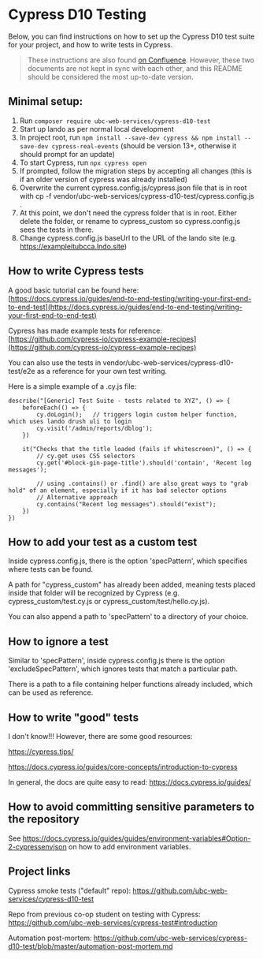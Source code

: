 # Cypress D10 Testing

Below, you can find instructions on how to set up the Cypress D10 test suite for your project, and how to write tests in Cypress.

> These instructions are also found [on Confluence](https://confluence.it.ubc.ca/display/WebServices/How+to+test+with+Cypress). However,
these two documents are not kept in sync with each other, and this README should be considered the most up-to-date version.


## Minimal setup:

1. Run `composer require ubc-web-services/cypress-d10-test`
2. Start up lando as per normal local development
3. In project root, run `npm install --save-dev cypress && npm install --save-dev cypress-real-events` (should be version 13+, otherwise it should prompt for an update)
4. To start Cypress, run `npx cypress open`
5. If prompted, follow the migration steps by accepting all changes (this is if an older version of cypress was already installed)
6. Overwrite the current cypress.config.js/cypress.json file that is in root with cp -f vendor/ubc-web-services/cypress-d10-test/cypress.config.js . 
7. At this point, we don't need the cypress folder that is in root. Either delete the folder, or rename to cypress_custom so cypress.config.js sees the tests in there.
8. Change cypress.config.js baseUrl to the URL of the lando site (e.g. https://exampleitubcca.lndo.site)

## How to write Cypress tests

A good basic tutorial can be found here: [https://docs.cypress.io/guides/end-to-end-testing/writing-your-first-end-to-end-test](https://docs.cypress.io/guides/end-to-end-testing/writing-your-first-end-to-end-test) 

Cypress has made example tests for reference: [https://github.com/cypress-io/cypress-example-recipes](https://github.com/cypress-io/cypress-example-recipes) 

You can also use the tests in vendor/ubc-web-services/cypress-d10-test/e2e as a reference for your own test writing.

Here is a simple example of a .cy.js file:

```
describe("[Generic] Test Suite - tests related to XYZ", () => {
    beforeEach(() => {
        cy.doLogin();	// triggers login custom helper function, which uses lando drush uli to login
        cy.visit('/admin/reports/dblog');
    })

    it("Checks that the title loaded (fails if whitescreen)", () => {
        // cy.get uses CSS selectors 
        cy.get('#block-gin-page-title').should('contain', 'Recent log messages');

        // using .contains() or .find() are also great ways to "grab hold" of an element, especially if it has bad selector options
        // Alternative approach
        cy.contains("Recent log messages").should("exist");
    })
})
```

## How to add your test as a custom test

Inside cypress.config.js, there is the option 'specPattern', which specifies where tests can be found.

A path for "cypress_custom" has already been added, meaning tests placed inside that folder will be recognized by Cypress (e.g. cypress_custom/test.cy.js or cypress_custom/test/hello.cy.js).

You can also append a path to 'specPattern' to a directory of your choice.

## How to ignore a test

Similar to 'specPattern', inside cypress.config.js there is the option 'excludeSpecPattern', which ignores tests that match a particular path.

There is a path to a file containing helper functions already included, which can be used as reference.

## How to write "good" tests

I don't know!!! However, there are some good resources:

https://cypress.tips/

https://docs.cypress.io/guides/core-concepts/introduction-to-cypress

In general, the docs are quite easy to read: https://docs.cypress.io/guides/

## How to avoid committing sensitive parameters to the repository

See https://docs.cypress.io/guides/guides/environment-variables#Option-2-cypressenvjson on how to add environment variables.

## Project links

Cypress smoke tests ("default" repo): https://github.com/ubc-web-services/cypress-d10-test

Repo from previous co-op student on testing with Cypress: https://github.com/ubc-web-services/cypress-test#introduction

Automation post-mortem: https://github.com/ubc-web-services/cypress-d10-test/blob/master/automation-post-mortem.md
